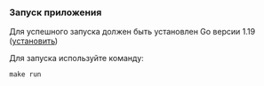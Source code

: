 ### Запуск приложения

Для успешного запуска должен быть установлен Go версии 1.19 ([установить](https://go.dev/doc/install))

Для запуска используйте команду:
```
make run
```
